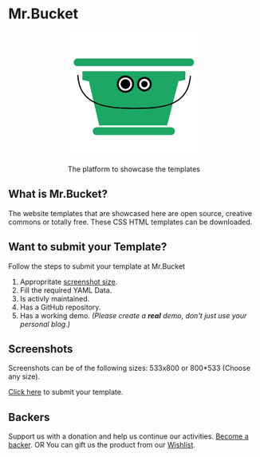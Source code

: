 <h1>Mr.Bucket</h1>
<p align="center">
  <a href="https://mr-bucket.github.io">
    <img height="250" width="250" src="https://github.com/mr-bucket/mr-bucket.github.io/blob/master/images/mrbucket.png">
  </a>
  <p align="center">The platform to showcase the templates</p>
</p>

## What is Mr.Bucket?

The website templates that are showcased here are open source, creative commons or totally free. These CSS HTML templates can be downloaded.

## Want to submit your Template?

Follow the steps to submit your template at Mr.Bucket
1.  Appropritate [screenshot size](https://github.com/mr-bucket/mr-bucket.github.io#screenshots).
2.  Fill the required YAML Data.
3.  Is activly maintained.
4.  Has a GitHub repository.
5.  Has a working demo. _(Please create a **real** demo, don't just use your personal blog.)_

## Screenshots

Screenshots can be of the following sizes: 533x800 or 800*533 (Choose any size).

[Click here](https://codecarrotym.typeform.com/to/SzVYa0) to submit your template.

## Backers

Support us with a donation and help us continue our activities. [Become a backer](https://www.instamojo.com/@codecarrot).
OR
You can gift us the product from our [Wishlist](http://www.amazon.in/gp/registry/wishlist/9AGR0W7EQW8F/ref=cm_wl_list_o_1?).